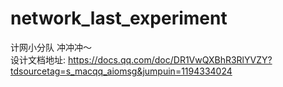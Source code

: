 # network_last_experiment
计网小分队 冲冲冲～<br/>
设计文档地址: https://docs.qq.com/doc/DR1VwQXBhR3RlYVZY?tdsourcetag=s_macqq_aiomsg&jumpuin=1194334024